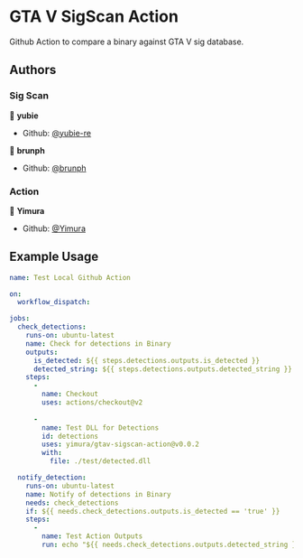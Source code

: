 # GTA V SigScan Action

Github Action to compare a binary against GTA V sig database.

## Authors

### Sig Scan

👤 **yubie**

* Github: [@yubie-re](https://github.com/yubie-re)

👤 **brunph**

* Github: [@brunph](https://github.com/brunph)

### Action

👤 **Yimura**

* Github: [@Yimura](https://github.com/Yimura)

## Example Usage

```yml
name: Test Local Github Action

on:
  workflow_dispatch:

jobs:
  check_detections:
    runs-on: ubuntu-latest
    name: Check for detections in Binary
    outputs:
      is_detected: ${{ steps.detections.outputs.is_detected }}
      detected_string: ${{ steps.detections.outputs.detected_string }}
    steps:
      -
        name: Checkout
        uses: actions/checkout@v2
        
      -
        name: Test DLL for Detections
        id: detections
        uses: yimura/gtav-sigscan-action@v0.0.2
        with:
          file: ./test/detected.dll

  notify_detection:
    runs-on: ubuntu-latest
    name: Notify of detections in Binary
    needs: check_detections
    if: ${{ needs.check_detections.outputs.is_detected == 'true' }}
    steps:
      -
        name: Test Action Outputs
        run: echo "${{ needs.check_detections.outputs.detected_string }}"
```

